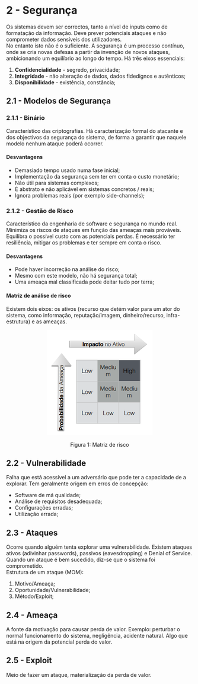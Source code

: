 # 2 - Segurança

Os sistemas devem ser correctos, tanto a nível de inputs como de formatação da informação. Deve prever potenciais ataques e não comprometer dados sensíveis dos utilizadores. <br>
No entanto isto não é o suficiente. A segurança é um processo contínuo, onde se cria novas defesas a partir da invenção de novos ataques, ambicionando um equilíbrio ao longo do tempo. Há três eixos essenciais:

1. **Confidencialidade** - segredo, privacidade;
2. **Integridade** - não alteração de dados, dados fidedignos e autênticos;
3. **Disponibilidade** - existência, constância;

## 2.1 - Modelos de Segurança

### 2.1.1 - Binário

Característico das criptografias. Há caracterização formal do atacante e dos objectivos da segurança do sistema, de forma a garantir que naquele modelo nenhum ataque poderá ocorrer.

#### Desvantagens

- Demasiado tempo usado numa fase inicial;
- Implementação da segurança sem ter em conta o custo monetário;
- Não útil para sistemas complexos;
- É abstrato e não aplicável em sistemas concretos / reais;
- Ignora problemas reais (por exemplo side-channels);

### 2.1.2 - Gestão de Risco

Característico da engenharia de software e segurança no mundo real. Minimiza os riscos de ataques em função das ameaças mais prováveis. Equilibra o possível custo com as potenciais perdas. É necessário ter resiliência, mitigar os problemas e ter sempre em conta o risco.

#### Desvantagens

- Pode haver incorreção na análise do risco;
- Mesmo com este modelo, não há segurança total;
- Uma ameaça mal classificada pode deitar tudo por terra;

#### Matriz de análise de risco

Existem dois eixos: os ativos (recurso que detém valor para um ator do sistema, como informação, reputação/imagem, dinheiro/recurso, infra-estrutura) e as ameaças. 

<p align="center">
    <img src="../Images/Matriz.png">
    <p align="center">Figura 1: Matriz de risco</p>
</p>

## 2.2 - Vulnerabilidade

Falha que está acessível a um adversário que pode ter a capacidade de a explorar. Tem geralmente origem em erros de concepção:

- Software de má qualidade;
- Análise de requisitos desadequada;
- Configurações erradas;
- Utilização errada;

## 2.3 - Ataques

Ocorre quando alguém tenta explorar uma vulnerabilidade. Existem ataques ativos (adivinhar passwords), passivos (eavesdropping) e Denial of Service. Quando um ataque é bem sucedido, diz-se que o sistema foi comprometido. <br>
Estrutura de um ataque (MOM):

1. Motivo/Ameaça;
2. Oportunidade/Vulnerabilidade;
3. Método/Exploit;

## 2.4 - Ameaça

A fonte da motivação para causar perda de valor. Exemplo: perturbar o normal funcionamento do sistema, negligência, acidente natural. Algo que está na origem da potencial perda do valor.

## 2.5 - Exploit

Meio de fazer um ataque, materialização da perda de valor.



